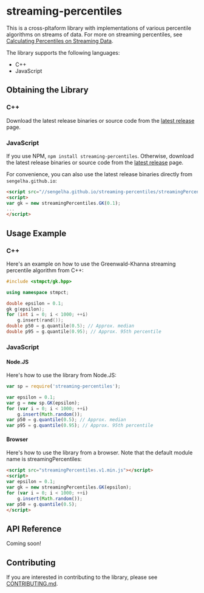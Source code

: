 # streaming-percentiles

This is a cross-pltaform library with implementations of various
percentile algorithms on streams of data.  For more on streaming
percentiles, see [Calculating Percentiles on Streaming
Data](https://stevenengelhardt.com/post-series/calculating-percentiles-on-streaming-data-2018/).

The library supports the following languages:
- C++
- JavaScript

## Obtaining the Library

### C++
Download the latest release binaries or source code from the
[latest release](https://github.com/sengelha/streaming-percentiles-cpp/releases/latest)
page.

### JavaScript
If you use NPM, `npm install streaming-percentiles`. Otherwise, download
the latest release binaries or source code from the
[latest release](//github.com/sengelha/streaming-percentiles-cpp/releases/latest)
page.

For convenience, you can also use the latest release binaries directly
from `sengelha.github.io`:

```html
<script src="//sengelha.github.io/streaming-percentiles/streamingPercentiles.v1.min.js"></script>
<script>
var gk = new streamingPercentiles.GK(0.1);
...
</script>
```

## Usage Example

### C++

Here's an example on how to use the Greenwald-Khanna streaming
percentile algorithm from C++:

```cpp
#include <stmpct/gk.hpp>

using namespace stmpct;

double epsilon = 0.1;
gk g(epsilon);
for (int i = 0; i < 1000; ++i)
    g.insert(rand());
double p50 = g.quantile(0.5); // Approx. median
double p95 = g.quantile(0.95); // Approx. 95th percentile
```

### JavaScript

#### Node.JS

Here's how to use the library from Node.JS:
```javascript
var sp = require('streaming-percentiles');

var epsilon = 0.1;
var g = new sp.GK(epsilon);
for (var i = 0; i < 1000; ++i)
    g.insert(Math.random());
var p50 = g.quantile(0.5); // Approx. median
var p95 = g.quantile(0.95); // Approx. 95th percentile
```

#### Browser

Here's how to use the library from a browser.  Note that the
default module name is streamingPercentiles:
```html
<script src="streamingPercentiles.v1.min.js"></script>
<script>
var epsilon = 0.1;
var gk = new streamingPercentiles.GK(epsilon);
for (var i = 0; i < 1000; ++i)
    g.insert(Math.random());
var p50 = g.quantile(0.5);
</script>
```

## API Reference

Coming soon!

## Contributing

If you are interested in contributing to the library, please see
[CONTRIBUTING.md](CONTRIBUTING.md).
